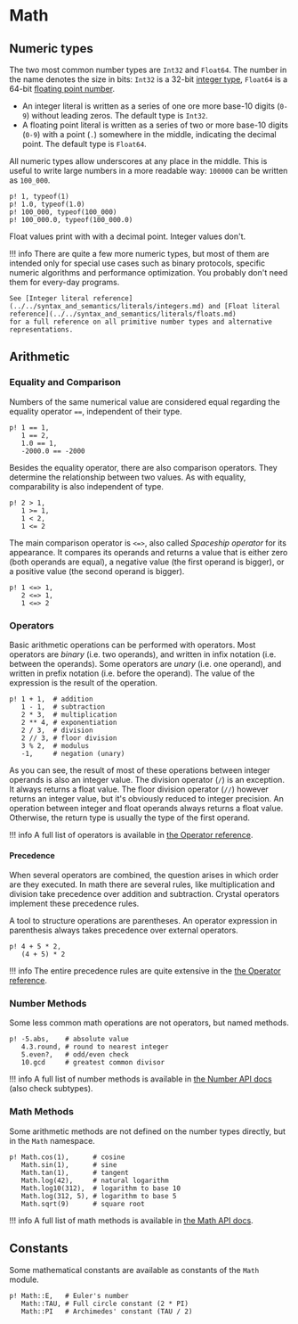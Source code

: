 # Math

## Numeric types

The two most common number types are `Int32` and `Float64`. The number in the name denotes the size in bits: `Int32` is a 32-bit [integer type](https://en.wikipedia.org/wiki/Integer_(computer_science)), `Float64` is a 64-bit [floating point number](https://en.wikipedia.org/wiki/Floating-point_arithmetic).

* An integer literal is written as a series of one ore more base-10 digits (`0-9`) without leading zeros. The default type is `Int32`.
* A floating point literal is written as a series of two or more base-10 digits (`0-9`) with a point (`.`) somewhere in the middle,
  indicating the decimal point. The default type is `Float64`.

All numeric types allow underscores at any place in the middle. This is useful to write large numbers in a more readable way: `100000` can be written as `100_000`.

```{.crystal, .crystal-play}
p! 1, typeof(1)
p! 1.0, typeof(1.0)
p! 100_000, typeof(100_000)
p! 100_000.0, typeof(100_000.0)
```

Float values print with with a decimal point. Integer values don't.

!!! info
    There are quite a few more numeric types, but most of them are intended only for special use cases such as binary protocols,
    specific numeric algorithms and performance optimization. You probably don't need them for every-day programs.

    See [Integer literal reference](../../syntax_and_semantics/literals/integers.md) and [Float literal reference](../../syntax_and_semantics/literals/floats.md)
    for a full reference on all primitive number types and alternative representations.

## Arithmetic

### Equality and Comparison

Numbers of the same numerical value are considered equal regarding the equality operator `==`, independent of their type.

```{.crystal, .crystal-play}
p! 1 == 1,
   1 == 2,
   1.0 == 1,
   -2000.0 == -2000
```

Besides the equality operator, there are also comparison operators. They determine the relationship between two values.
As with equality, comparability is also independent of type.

```{.crystal, .crystal-play}
p! 2 > 1,
   1 >= 1,
   1 < 2,
   1 <= 2
```

The main comparison operator is `<=>`, also called *Spaceship operator* for its appearance. It compares its operands and returns a value that is either zero (both operands are equal),
a negative value (the first operand is bigger), or a positive value (the second operand is bigger).

```{.crystal, .crystal-play}
p! 1 <=> 1,
   2 <=> 1,
   1 <=> 2
```

### Operators

Basic arithmetic operations can be performed with operators. Most operators are *binary* (i.e. two operands), and
written in infix notation (i.e. between the operands). Some operators are *unary* (i.e. one operand), and written in prefix
notation (i.e. before the operand).
The value of the expression is the result of the operation.

```{.crystal, .crystal-play}
p! 1 + 1,  # addition
   1 - 1,  # subtraction
   2 * 3,  # multiplication
   2 ** 4, # exponentiation
   2 / 3,  # division
   2 // 3, # floor division
   3 % 2,  # modulus
   -1,     # negation (unary)
```

As you can see, the result of most of these operations between integer operands is also an integer value.
The division operator (`/`) is an exception. It always returns a float value. The floor division operator (`//`) however returns an integer value, but it's obviously reduced to integer precision.
An operation between integer and float operands always returns a float value. Otherwise, the return type is usually the type of the first operand.

!!! info
    A full list of operators is available in [the Operator reference](../../syntax_and_semantics/operators.md#arithmetic-operators).

#### Precedence

When several operators are combined, the question arises in which order are they executed.
In math there are several rules, like multiplication and division take precedence over addition and subtraction.
Crystal operators implement these precedence rules.

A tool to structure operations are parentheses. An operator expression in parenthesis always takes precedence over external operators.

```{.crystal, .crystal-play}
p! 4 + 5 * 2,
   (4 + 5) * 2
```

!!! info
    The entire precedence rules are quite extensive in the [the Operator reference](../../syntax_and_semantics/operators.md#operator-precedence).

### Number Methods

Some less common math operations are not operators, but named methods.

```{.crystal, .crystal-play}
p! -5.abs,    # absolute value
   4.3.round, # round to nearest integer
   5.even?,   # odd/even check
   10.gcd     # greatest common divisor
```

!!! info
    A full list of number methods is available in [the Number API docs](https://crystal-lang.org/api/latest/Number.html) (also check subtypes).

### Math Methods

Some arithmetic methods are not defined on the number types directly, but in the `Math` namespace.

```{.crystal, .crystal-play}
p! Math.cos(1),      # cosine
   Math.sin(1),      # sine
   Math.tan(1),      # tangent
   Math.log(42),     # natural logarithm
   Math.log10(312),  # logarithm to base 10
   Math.log(312, 5), # logarithm to base 5
   Math.sqrt(9)      # square root
```

!!! info
    A full list of math methods is available in [the Math API docs](https://crystal-lang.org/api/latest/Math.html).

## Constants

Some mathematical constants are available as constants of the `Math` module.

```{.crystal, .crystal-play}
p! Math::E,   # Euler's number
   Math::TAU, # Full circle constant (2 * PI)
   Math::PI   # Archimedes' constant (TAU / 2)
```
